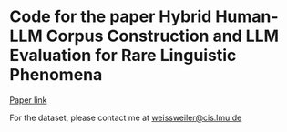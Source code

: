 # Code for the paper Hybrid Human-LLM Corpus Construction and LLM Evaluation for Rare Linguistic Phenomena


[Paper link](https://arxiv.org/abs/2403.06965)

For the dataset, please contact me at [weissweiler@cis.lmu.de](mailto:weissweiler@cis.lmu.de)
